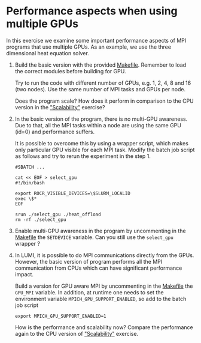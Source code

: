 # Performance aspects when using multiple GPUs

In this exercise we examine some important performance aspects of
MPI programs that use multiple GPUs. As an example, we use the three dimensional
heat equation solver.

1. Build the basic version with the provided [Makefile](heat-equation/Makefile). Remember
   to load the correct modules before building for GPU.

   Try to run the code with different number of GPUs, e.g. 1, 2, 4, 8 and 16 (two nodes).
   Use the same number of MPI tasks and GPUs per node.

   Does the program scale? How does it perform in comparison to the CPU version in the
   ["Scalability"](../scalability) exercise?

2. In the basic version of the program, there is no multi-GPU awareness. Due to that, 
   all the MPI tasks within a node are using the same GPU (id=0) and performance suffers.

   It is possible to overcome this by using a wrapper script, which makes only particular
   GPU visible for each MPI task. Modify the batch job script as follows and try to rerun
   the experiment in the step 1.
   ```
   #SBATCH ...

   cat << EOF > select_gpu
   #!/bin/bash

   export ROCR_VISIBLE_DEVICES=\$SLURM_LOCALID
   exec \$*
   EOF

   srun ./select_gpu ./heat_offload
   rm -rf ./select_gpu
   ```

3. Enable multi-GPU awareness in the program by uncommenting in the [Makefile](heat-equation/Makefile) the `SETDEVICE` variable. Can you still use the `select_gpu` wrapper ?

4. In LUMI, it is possible to do MPI communications directly from the GPUs. However,
   the basic version of program performs all the MPI communication from CPUs which can
   have significant performance impact. 

   Build a version for GPU aware MPI by uncommenting in the [Makefile](heat-equation/Makefile) the `GPU_MPI` variable. In addition, at runtime one needs to set the environment
   variable `MPICH_GPU_SUPPORT_ENABLED`, so add to the batch job script
   ```
   export MPICH_GPU_SUPPORT_ENABLED=1
   ```

   How is the performance and scalability now? Compare the performance again to the CPU
   version of ["Scalability"](../scalability) exercise.
   
